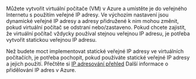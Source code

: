 Můžete vytvořit virtuální počítače (VM) v Azure a umístěte je do veřejného Internetu s použitím veřejné IP adresy. Ve výchozím nastavení jsou dynamické veřejné IP adresy a adresy přidružené k nim mohou změnit, pokud virtuální počítač se odstraní nebo/zastaveno. Pokud chcete zajistit, že virtuální počítač vždycky používal stejnou veřejnou IP adresu, je potřeba vytvořit statickou veřejnou IP adresu. 

Než budete moct implementovat statické veřejné IP adresy ve virtuálních počítačích, je potřeba pochopit, pokud používáte statické veřejné IP adresy a jejich použití. Přečtěte si [IP adresování přehled](../articles/virtual-network/virtual-network-ip-addresses-overview-arm.md) Další informace o přidělování IP adres v Azure.

